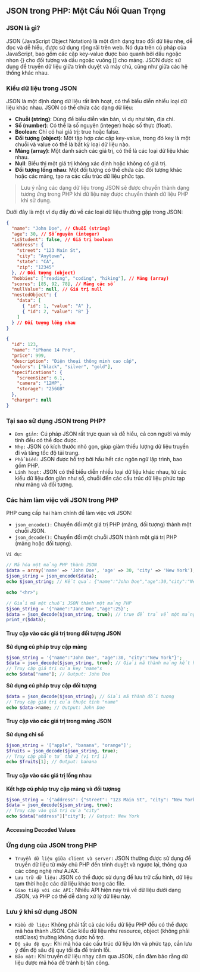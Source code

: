 ## JSON trong PHP: Một Cầu Nối Quan Trọng

### JSON là gì?
JSON (JavaScript Object Notation) là một định dạng trao đổi dữ liệu nhẹ, dễ đọc và dễ hiểu, được sử dụng rộng rãi trên web. Nó dựa trên cú pháp của JavaScript, bao gồm các cặp key-value được bao quanh bởi dấu ngoặc nhọn {} cho đối tượng và dấu ngoặc vuông [] cho mảng. JSON được sử dụng để truyền dữ liệu giữa trình duyệt và máy chủ, cũng như giữa các hệ thống khác nhau.

### Kiểu dữ liệu trong JSON
JSON là một định dạng dữ liệu rất linh hoạt, có thể biểu diễn nhiều loại dữ liệu khác nhau. JSON có thể chứa các dạng dữ liệu:

- **Chuỗi (string)**: Dùng để biểu diễn văn bản, ví dụ như tên, địa chỉ.
- **Số (number)**: Có thể là số nguyên (integer) hoặc số thực (float).
- **Boolean**: Chỉ có hai giá trị: true hoặc false.
- **Đối tượng (object)**: Một tập hợp các cặp key-value, trong đó key là một chuỗi và value có thể là bất kỳ loại dữ liệu nào.
- **Mảng (array)**: Một danh sách các giá trị, có thể là các loại dữ liệu khác nhau.
- **Null**: Biểu thị một giá trị không xác định hoặc không có giá trị.
- **Đối tượng lồng nhau**: Một đối tượng có thể chứa các đối tượng khác hoặc các mảng, tạo ra các cấu trúc dữ liệu phức tạp.

> Lưu ý rằng các dạng dữ liệu trong JSON sẽ được chuyển thành dạng tương ứng trong PHP khi dữ liệu này được chuyển thành dữ liệu PHP khi sử dụng.

Dưới đây là một ví dụ đầy đủ về các loại dữ liệu thường gặp trong JSON:

```json
{
  "name": "John Doe", // Chuỗi (string)
  "age": 30, // Số nguyên (integer)
  "isStudent": false, // Giá trị boolean
  "address": {
    "street": "123 Main St",
    "city": "Anytown",
    "state": "CA",
    "zip": "12345"
  }, // Đối tượng (object)
  "hobbies": ["reading", "coding", "hiking"], // Mảng (array)
  "scores": [85, 92, 78], // Mảng các số
  "nullValue": null, // Giá trị null
  "nestedObject": {
    "data": [
      { "id": 1, "value": "A" },
      { "id": 2, "value": "B" }
    ]
  } // Đối tượng lồng nhau
}
```

```json
{
  "id": 123,
  "name": "iPhone 14 Pro",
  "price": 999,
  "description": "Điện thoại thông minh cao cấp",
  "colors": ["black", "silver", "gold"],
  "specifications": {
    "screenSize": 6.1,
    "camera": "12MP",
    "storage": "256GB"
  },
  "charger": null
}
```

### Tại sao sử dụng JSON trong PHP?
- `Đơn giản:` Cú pháp JSON rất trực quan và dễ hiểu, cả con người và máy tính đều có thể đọc được.
- `Nhẹ:` JSON có kích thước nhỏ gọn, giúp giảm thiểu lượng dữ liệu truyền đi và tăng tốc độ tải trang.
- `Phổ biến:` JSON được hỗ trợ bởi hầu hết các ngôn ngữ lập trình, bao gồm PHP.
- `Linh hoạt:` JSON có thể biểu diễn nhiều loại dữ liệu khác nhau, từ các kiểu dữ liệu đơn giản như số, chuỗi đến các cấu trúc dữ liệu phức tạp như mảng và đối tượng.

### Các hàm làm việc với JSON trong PHP
PHP cung cấp hai hàm chính để làm việc với JSON:
- `json_encode():` Chuyển đổi một giá trị PHP (mảng, đối tượng) thành một chuỗi JSON.
- `json_decode():` Chuyển đổi một chuỗi JSON thành một giá trị PHP (mảng hoặc đối tượng).

`Ví dụ:`

```php
// Mã hóa một mảng PHP thành JSON
$data = array('name' => 'John Doe', 'age' => 30, 'city' => 'New York');
$json_string = json_encode($data);
echo $json_string; // Kết quả: {"name":"John Doe","age":30,"city":"New York"}

echo "<hr>";

// Giải mã một chuỗi JSON thành một mảng PHP
$json_string = '{"name":"Jane Doe","age":25}';
$data = json_decode($json_string, true); // true để trả về một mảng kết hợp
print_r($data);
```

#### Truy cập vào các giá trị trong đối tượng JSON

**Sử dụng cú pháp truy cập mảng**
```php
$json_string = '{"name":"John Doe", "age":30, "city":"New York"}';
$data = json_decode($json_string, true); // Giải mã thành mảng kết hợp
// Truy cập giá trị của key "name"s
echo $data["name"]; // Output: John Doe
```

**Sử dụng cú pháp truy cập đối tượng**
```php
$data = json_decode($json_string); // Giải mã thành đối tượng
// Truy cập giá trị của thuộc tính "name"
echo $data->name; // Output: John Doe
```

#### Truy cập vào các giá trị trong mảng JSON
**Sử dụng chỉ số**
```php
$json_string = '["apple", "banana", "orange"]';
$fruits = json_decode($json_string, true);
// Truy cập phần tử thứ 2 (vị trí 1)
echo $fruits[1]; // Output: banana
```

#### Truy cập vào các giá trị lồng nhau
**Kết hợp cú pháp truy cập mảng và đối tượnsg**
```php
$json_string = '{"address": {"street": "123 Main St", "city": "New York"}}';
$data = json_decode($json_string, true);
// Truy cập vào giá trị của "city"
echo $data["address"]["city"]; // Output: New York
```

#### Accessing Decoded Values

### Ứng dụng của JSON trong PHP
- `Truyền dữ liệu giữa client và server:` JSON thường được sử dụng để truyền dữ liệu từ máy chủ PHP đến trình duyệt và ngược lại, thông qua các công nghệ như AJAX.
- `Lưu trữ dữ liệu:` JSON có thể được sử dụng để lưu trữ cấu hình, dữ liệu tạm thời hoặc các dữ liệu khác trong các file.
- `Giao tiếp với các API:` Nhiều API hiện nay trả về dữ liệu dưới dạng JSON, và PHP có thể dễ dàng xử lý dữ liệu này.

### Lưu ý khi sử dụng JSON
- `Kiểu dữ liệu:` Không phải tất cả các kiểu dữ liệu PHP đều có thể được mã hóa thành JSON. Các kiểu dữ liệu như resource, object (không phải stdClass) thường không được hỗ trợ.
- `Độ sâu đệ quy:` Khi mã hóa các cấu trúc dữ liệu lớn và phức tạp, cần lưu ý đến độ sâu đệ quy tối đa để tránh lỗi.
- `Bảo mật:` Khi truyền dữ liệu nhạy cảm qua JSON, cần đảm bảo rằng dữ liệu được mã hóa để tránh bị tấn công.